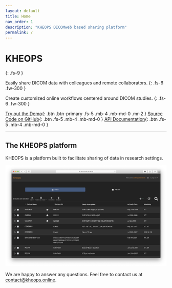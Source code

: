 ```yaml
---
layout: default
title: Home
nav_order: 1
description: "KHEOPS DICOMweb based sharing platform"
permalink: /
---
```


# KHEOPS
{: .fs-9 }

Easily share DICOM data with colleagues and remote collaborators.
{: .fs-6 .fw-300 }

Create customized online workflows centered around DICOM studies.
{: .fs-6 .fw-300 }

[Try out the Demo](https://demo.kheops.online){: .btn .btn-primary .fs-5 .mb-4 .mb-md-0 .mr-2 } [Source Code on GitHub](https://github.com/OsiriX-Foundation){: .btn .fs-5 .mb-4 .mb-md-0 } [API Documentation](https://github.com/OsiriX-Foundation/kheops/wiki){: .btn .fs-5 .mb-4 .mb-md-0 } 

---

## The KHEOPS platform

KHEOPS is a platform built to facilitate sharing of data in research settings.

![Landing Page](/img/landing_page.png)

We are happy to answer any questions. Feel free to contact us at [contact@kheops.online](mailto:contact@kheops.online).
